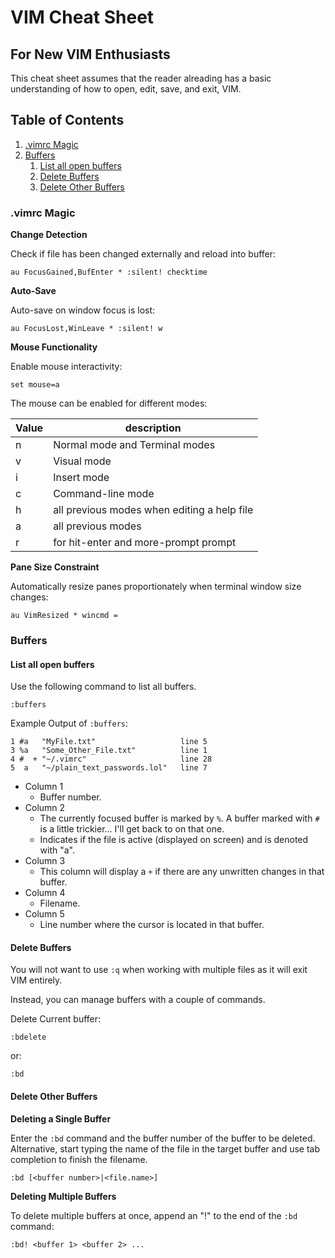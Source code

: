 # VIM Cheat Sheet

## For New VIM Enthusiasts

This cheat sheet assumes that the reader alreading has a basic understanding of how to open, edit, save, and exit, VIM.

## Table of Contents

1. [.vimrc Magic](#vimrc-magic)
1. [Buffers](#buffers)
   1. [List all open buffers](#list-all-open-buffers)
   1. [Delete Buffers](#delete-buffers)
   1. [Delete Other Buffers](#delete-other-buffers)

### .vimrc Magic

**Change Detection**

Check if file has been changed externally and reload into buffer:

`au FocusGained,BufEnter * :silent! checktime`

**Auto-Save**

Auto-save on window focus is lost:

`au FocusLost,WinLeave * :silent! w`

**Mouse Functionality**

Enable mouse interactivity:

`set mouse=a`

The mouse can be enabled for different modes:

Value|description
-----|-----------
n|Normal mode and Terminal modes
v|Visual mode
i|Insert mode
c|Command-line mode
h|all previous modes when editing a help file
a|all previous modes
r|for hit-enter and more-prompt prompt

**Pane Size Constraint**

Automatically resize panes proportionately when terminal window size changes:

`au VimResized * wincmd =`

### Buffers

#### List all open buffers

Use the following command to list all buffers.

`:buffers`

Example Output of `:buffers`:

    1 #a   "MyFile.txt"                   line 5
    3 %a   "Some_Other_File.txt"          line 1
    4 #  + "~/.vimrc"                     line 28
    5  a   "~/plain_text_passwords.lol"   line 7

* Column 1
  * Buffer number.
* Column 2
  * The currently focused buffer is marked by `%`.  A buffer marked with `#` is a little trickier... I'll get back to on that one.
  * Indicates if the file is active (displayed on screen) and is denoted with "a".  
* Column 3
  * This column will display a `+` if there are any unwritten changes in that buffer.
* Column 4
  * Filename.
* Column 5
  * Line number where the cursor is located in that buffer.

#### Delete Buffers

You will not want to use `:q` when working with multiple files as it will exit VIM entirely.

Instead, you can manage buffers with a couple of commands.

Delete Current buffer:

`:bdelete`

or:

`:bd`

#### Delete Other Buffers

**Deleting a Single Buffer**

Enter the `:bd` command and the buffer number of the buffer to be deleted.
Alternative, start typing the name of the file in the target buffer and use tab completion to finish the filename.

`:bd [<buffer number>|<file.name>]`

**Deleting Multiple Buffers**

To delete multiple buffers at once, append an "!" to the end of the `:bd` command:

`:bd! <buffer 1> <buffer 2> ...`

